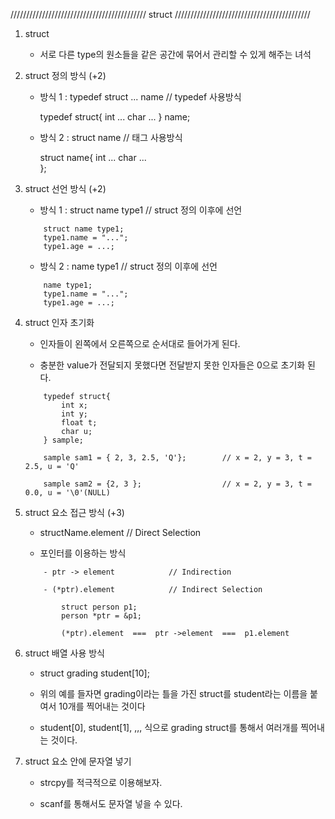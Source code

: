 /////////////////////////////////////////// struct /////////////////////////////////////////// 

1. struct

	- 서로 다른 type의 원소들을 같은 공간에 묶어서 관리할 수 있게 해주는 녀석
	
	
2. struct 정의 방식 (+2)

	- 방식 1 : typedef struct ... name	// typedef 사용방식
	
		typedef struct{
			int ...
			char ...
		} name;

	- 방식 2 : struct name				// 태그 사용방식 

		struct name{
			int ...
			char ...	
		};
		
		
3. struct 선언 방식 (+2)
		
	- 방식 1 : struct name type1		// struct 정의 이후에 선언 
	
	```
		struct name type1;
		type1.name = "...";
		type1.age = ...;
	```

	- 방식 2 : name type1				// struct 정의 이후에 선언 
	
	```
		name type1;
		type1.name = "...";
		type1.age = ...;
	```


4.	struct 인자 초기화 

	- 인자들이 왼쪽에서 오른쪽으로 순서대로 들어가게 된다.
	
	- 충분한 value가 전달되지 못했다면 전달받지 못한 인자들은 0으로 초기화 된다.
	
	```
		typedef struct{
			int x;
			int y;
			float t;
			char u;
		} sample;
		
		sample sam1 = { 2, 3, 2.5, 'Q'};		// x = 2, y = 3, t = 2.5, u = 'Q'
		
		sample sam2 = {2, 3 };					// x = 2, y = 3, t = 0.0, u = '\0'(NULL)	
	```

5. struct 요소 접근 방식 (+3)

	- structName.element			// Direct Selection
	 
	- 포인터를 이용하는 방식
	
	```
		- ptr -> element 			// Indirection
			
		- (*ptr).element			// Indirect Selection
			
			struct person p1;
			person *ptr = &p1;
			
			(*ptr).element  ===  ptr ->element  ===  p1.element
	```		
			
6. struct 배열 사용 방식

	- struct grading student[10];
	
	- 위의 예를 들자면 grading이라는 틀을 가진 struct를 student라는 이름을 붙여서 10개를 찍어내는 것이다
	
	- student[0], student[1], ,,, 식으로 grading struct를 통해서 여러개를 찍어내는 것이다. 

7. struct 요소 안에 문자열 넣기

	- strcpy를 적극적으로 이용해보자. 
	
	- scanf를 통해서도 문자열 넣을 수 있다. 
